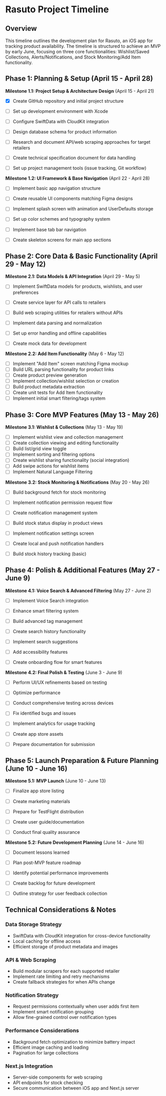 # Rasuto Project Timeline

## Overview
This timeline outlines the development plan for Rasuto, an iOS app for tracking product availability. The timeline is structured to achieve an MVP by early June, focusing on three core functionalities: Wishlist/Saved Collections, Alerts/Notifications, and Stock Monitoring/Add Item functionality.


## Phase 1: Planning & Setup (April 15 - April 28)
**Milestone 1.1: Project Setup & Architecture Design** (April 15 - April 21)
- [x] Create GitHub repository and initial project structure
- [ ] Set up development environment with Xcode
- [ ] Configure SwiftData with CloudKit integration
- [ ] Design database schema for product information
- [ ] Research and document API/web scraping approaches for target retailers
- [ ] Create technical specification document for data handling
- [ ] Set up project management tools (issue tracking, Git workflow)


**Milestone 1.2: UI Framework & Base Navigation** (April 22 - April 28)
- [ ] Implement basic app navigation structure
- [ ] Create reusable UI components matching Figma designs
- [ ] Implement splash screen with animation and UserDefaults storage
- [ ] Set up color schemes and typography system
- [ ] Implement base tab bar navigation
- [ ] Create skeleton screens for main app sections


## Phase 2: Core Data & Basic Functionality (April 29 - May 12)
**Milestone 2.1: Data Models & API Integration** (April 29 - May 5)
- [ ] Implement SwiftData models for products, wishlists, and user preferences
- [ ] Create service layer for API calls to retailers
- [ ] Build web scraping utilities for retailers without APIs
- [ ] Implement data parsing and normalization
- [ ] Set up error handling and offline capabilities
- [ ] Create mock data for development


**Milestone 2.2: Add Item Functionality** (May 6 - May 12)
- [ ] Implement "Add Item" screen matching Figma mockup
- [ ] Build URL parsing functionality for product links
- [ ] Create product preview generation
- [ ] Implement collection/wishlist selection or creation
- [ ] Build product metadata extraction
- [ ] Create unit tests for Add Item functionality
- [ ] Implement initial smart filtering/tags system

## Phase 3: Core MVP Features (May 13 - May 26)
**Milestone 3.1: Wishlist & Collections** (May 13 - May 19)
- [ ] Implement wishlist view and collection management
- [ ] Create collection viewing and editing functionality
- [ ] Build list/grid view toggle
- [ ] Implement sorting and filtering options
- [ ] Create wishlist sharing functionality (social integration)
- [ ] Add swipe actions for wishlist items
- [ ] Implement Natural Language Filtering

**Milestone 3.2: Stock Monitoring & Notifications** (May 20 - May 26)
- [ ] Build background fetch for stock monitoring
- [ ] Implement notification permission request flow
- [ ] Create notification management system
- [ ] Build stock status display in product views
- [ ] Implement notification settings screen
- [ ] Create local and push notification handlers
- [ ] Build stock history tracking (basic)


## Phase 4: Polish & Additional Features (May 27 - June 9)
**Milestone 4.1: Voice Search & Advanced Filtering** (May 27 - June 2)
- [ ] Implement Voice Search integration
- [ ] Enhance smart filtering system
- [ ] Build advanced tag management
- [ ] Create search history functionality
- [ ] Implement search suggestions
- [ ] Add accessibility features
- [ ] Create onboarding flow for smart features


**Milestone 4.2: Final Polish & Testing** (June 3 - June 9)
- [ ] Perform UI/UX refinements based on testing
- [ ] Optimize performance
- [ ] Conduct comprehensive testing across devices
- [ ] Fix identified bugs and issues
- [ ] Implement analytics for usage tracking
- [ ] Create app store assets
- [ ] Prepare documentation for submission


## Phase 5: Launch Preparation & Future Planning (June 10 - June 16)
**Milestone 5.1: MVP Launch** (June 10 - June 13)
- [ ] Finalize app store listing
- [ ] Create marketing materials
- [ ] Prepare for TestFlight distribution
- [ ] Create user guide/documentation
- [ ] Conduct final quality assurance


**Milestone 5.2: Future Development Planning** (June 14 - June 16)
- [ ] Document lessons learned
- [ ] Plan post-MVP feature roadmap
- [ ] Identify potential performance improvements
- [ ] Create backlog for future development
- [ ] Outline strategy for user feedback collection


## Technical Considerations & Notes


### Data Storage Strategy
- SwiftData with CloudKit integration for cross-device functionality
- Local caching for offline access
- Efficient storage of product metadata and images


### API & Web Scraping
- Build modular scrapers for each supported retailer
- Implement rate limiting and retry mechanisms
- Create fallback strategies for when APIs change


### Notification Strategy
- Request permissions contextually when user adds first item
- Implement smart notification grouping
- Allow fine-grained control over notification types


### Performance Considerations
- Background fetch optimization to minimize battery impact
- Efficient image caching and loading
- Pagination for large collections


### Next.js Integration
- Server-side components for web scraping
- API endpoints for stock checking
- Secure communication between iOS app and Next.js server
